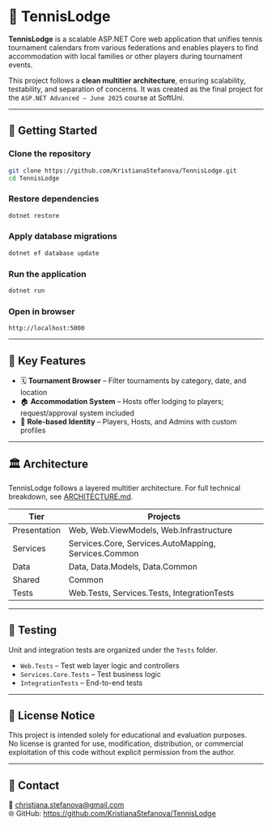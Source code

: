 ﻿# 🎾 TennisLodge

**TennisLodge** is a scalable ASP.NET Core web application that unifies tennis tournament calendars from various federations and enables players to find accommodation with local families or other players during tournament events.

This project follows a **clean multitier architecture**, ensuring scalability, testability, and separation of concerns. It was created as the final project for the `ASP.NET Advanced – June 2025` course at SoftUni.

---

## 🚀 Getting Started

### Clone the repository

```bash
git clone https://github.com/KristianaStefanova/TennisLodge.git
cd TennisLodge
```

### Restore dependencies

```bash
dotnet restore
```

### Apply database migrations

```bash
dotnet ef database update
```

### Run the application

```bash
dotnet run
```

### Open in browser

```
http://localhost:5000
```

---

## 🧩 Key Features

- 🗓 **Tournament Browser** – Filter tournaments by category, date, and location
- 🏠 **Accommodation System** – Hosts offer lodging to players; request/approval system included
- 👥 **Role-based Identity** – Players, Hosts, and Admins with custom profiles

---

## 🏛️ Architecture

TennisLodge follows a layered multitier architecture. For full technical breakdown, see [ARCHITECTURE.md](ARCHITECTURE.md).

| Tier          | Projects                                             |
|---------------|------------------------------------------------------|
| Presentation  | Web, Web.ViewModels, Web.Infrastructure              |
| Services      | Services.Core, Services.AutoMapping, Services.Common |
| Data          | Data, Data.Models, Data.Common                       |
| Shared        | Common                                               |
| Tests         | Web.Tests, Services.Tests, IntegrationTests          |

---

## 🧪 Testing

Unit and integration tests are organized under the `Tests` folder.

- `Web.Tests` – Test web layer logic and controllers
- `Services.Core.Tests` – Test business logic
- `IntegrationTests` – End-to-end tests

---

## 📄 License Notice

This project is intended solely for educational and evaluation purposes.  
No license is granted for use, modification, distribution, or commercial exploitation of this code without explicit permission from the author.

---

## 📧 Contact

📩 christiana.stefanova@gmail.com  
🌐 GitHub: https://github.com/KristianaStefanova/TennisLodge
